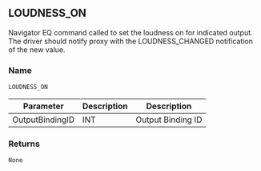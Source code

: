 ## LOUDNESS\_ON

Navigator EQ command called to set the loudness on for indicated output. The driver should notify proxy with the LOUDNESS\_CHANGED notification of the new value.


### Name

`LOUDNESS_ON`


| Parameter       | Description | Description       |
| --------------- | ----------- | ----------------- |
| OutputBindingID | INT         | Output Binding ID |



### Returns

`None`
